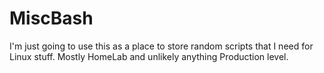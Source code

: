 # MiscBash


I'm just going to use this as a place to store random scripts that I need for Linux stuff. Mostly HomeLab and unlikely anything Production level. 
